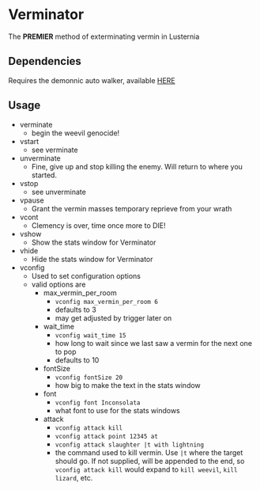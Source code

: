 # Verminator

The **PREMIER** method of exterminating vermin in Lusternia

## Dependencies

Requires the demonnic auto walker, available [HERE](https://github.com/demonnic/demonnicAutoWalker)

## Usage

* verminate
  * begin the weevil genocide!
* vstart
  * see verminate
* unverminate
  * Fine, give up and stop killing the enemy. Will return to where you started.
* vstop
  * see unverminate
* vpause
  * Grant the vermin masses temporary reprieve from your wrath
* vcont
  * Clemency is over, time once more to DIE!
* vshow
  * Show the stats window for Verminator
* vhide
  * Hide the stats window for Verminator
* vconfig
  * Used to set configuration options
  * valid options are
    * max_vermin_per_room
      * `vconfig max_vermin_per_room 6`
      * defaults to 3
      * may get adjusted by trigger later on
    * wait_time
      * `vconfig wait_time 15`
      * how long to wait since we last saw a vermin for the next one to pop
      * defaults to 10
    * fontSize
      * `vconfig fontSize 20`
      * how big to make the text in the stats window
    * font
      * `vconfig font Inconsolata`
      * what font to use for the stats windows
    * attack
      * `vconfig attack kill`
      * `vconfig attack point 12345 at`
      * `vconfig attack slaughter |t with lightning`
      * the command used to kill vermin. Use `|t` where the target should go. If not supplied, will be appended to the end, so `vconfig attack kill` would expand to `kill weevil`, `kill lizard`, etc.
